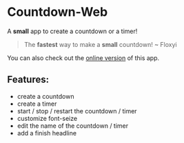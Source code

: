 # Countdown-Web

A **small** app to create a countdown or a timer!

> The **fastest** way to make a **small** countdown! ~ Floxyi

You can also check out the [online version](http://floxyi.bplaced.net/index.html) of this app.

## Features:

- create a countdown
- create a timer
- start / stop / restart the countdown / timer
- customize font-seize
- edit the name of the countdown / timer
- add a finish headline
